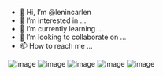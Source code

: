 - 👋 Hi, I’m @lenincarlen
- 👀 I’m interested in ...
- 🌱 I’m currently learning ...
- 💞️ I’m looking to collaborate on ...
- 📫 How to reach me ...

![image](https://user-images.githubusercontent.com/9262715/188735086-40cde904-287c-439c-a891-44ee1a23d83b.png)
![image](https://user-images.githubusercontent.com/9262715/188735141-52904f18-8241-414d-a69e-8d4bf2eeb3fc.png)
![image](https://user-images.githubusercontent.com/9262715/188735165-2feea69e-e63b-4a43-9fed-514e4c77b90f.png)
![image](https://user-images.githubusercontent.com/9262715/188735213-47fc320f-2bad-4f7a-99b0-c5d7a7384966.png)
![image](https://user-images.githubusercontent.com/9262715/188735244-b9a771cc-5e65-4beb-8127-0fac0724d53c.png)



<!---
lenincarlen/lenincarlen is a ✨ special ✨ repository because its `README.md` (this file) appears on your GitHub profile.
You can click the Preview link to take a look at your changes.
--->

